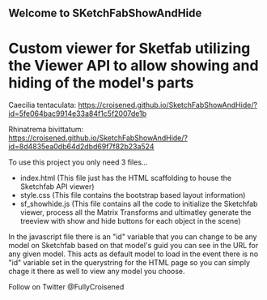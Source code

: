 ## Welcome to SKetchFabShowAndHide 

# Custom viewer for Sketfab utilizing the Viewer API to allow showing and hiding of the model's parts

Caecilia tentaculata: https://croisened.github.io/SketchFabShowAndHide/?id=5fe064bac9914e33a84f1c5f2007de1b

Rhinatrema bivittatum: https://croisened.github.io/SketchFabShowAndHide/?id=8d4835ea0db64d2dbd69f7f82b23a524


To use this project you only need 3 files...

- index.html (This file just has the HTML scaffolding to house the Sketchfab API viewer)
- style.css (This file contains the bootstrap based layout information)
- sf_showhide.js (This file contains all the code to initialize the Sketchfab viewer, process all the Matrix Transforms and ultimatley generate the treeview with show and hide buttons for each object in the scene)

In the javascript file there is an "id" variable that you can change to be any model on Sketchfab based on that model's guid you can see in the URL for any given model.  This acts as default model to load in the event there is no "id" variable set in the querystring for the HTML page so you can simply chage it there as well to view any model you choose.

Follow on Twitter @FullyCroisened
